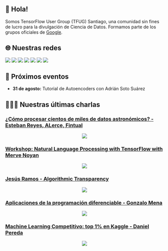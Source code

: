 ## 👋 Hola!

Somos TensorFlow User Group (TFUG) Santiago, una comunidad sin fines de lucro para la divulgación de Ciencia de Datos. Formamos parte de los grupos oficiales de [Google](https://www.tensorflow.org/community/groups?authuser=1).

## 🌐 Nuestras redes 
[![][badge-meetup]][url-meetup] [![][badge-linkedin]][url-linkedin] [![][badge-youtube]][url-youtube] [![][badge-twitter]][url-twitter] [![][badge-slack]][url-slack] [![][badge-discord]][url-discord] [![][badge-telegram]][url-telegram]

## 📅 Próximos eventos 
- **31 de agosto:** Tutorial de Autoencoders con Adrián Soto Suárez
## 👨🏽‍💻 Nuestras últimas charlas 
<!-- YOUTUBE:START -->
### [¿Cómo procesar cientos de miles de datos astronómicos? - Esteban Reyes, ALerce, Fintual](https://www.youtube.com/watch?v=JESe93_tvdc)

<p align="center"><a href="https://www.youtube.com/watch?v=JESe93_tvdc"><img src="https://img.youtube.com/vi/JESe93_tvdc/0.jpg"></a></p>

### [Workshop: Natural Language Processing with TensorFlow with Merve Noyan](https://www.youtube.com/watch?v=nqgjcVitshw)

<p align="center"><a href="https://www.youtube.com/watch?v=nqgjcVitshw"><img src="https://img.youtube.com/vi/nqgjcVitshw/0.jpg"></a></p>

### [Jesús Ramos - Algorithmic Transparency](https://www.youtube.com/watch?v=Yr2U8l_ofCs)

<p align="center"><a href="https://www.youtube.com/watch?v=Yr2U8l_ofCs"><img src="https://img.youtube.com/vi/Yr2U8l_ofCs/0.jpg"></a></p>

### [Aplicaciones de la programación diferenciable - Gonzalo Mena](https://www.youtube.com/watch?v=pRGkMZRr5Hk)

<p align="center"><a href="https://www.youtube.com/watch?v=pRGkMZRr5Hk"><img src="https://img.youtube.com/vi/pRGkMZRr5Hk/0.jpg"></a></p>

### [Machine Learning Competitivo: top 1% en Kaggle - Daniel Pereda](https://www.youtube.com/watch?v=0o72ndnTnCQ)

<p align="center"><a href="https://www.youtube.com/watch?v=0o72ndnTnCQ"><img src="https://img.youtube.com/vi/0o72ndnTnCQ/0.jpg"></a></p>
<!-- YOUTUBE:END -->
 
<!-- Badges and links -->
[badge-linkedin-full]: https://img.shields.io/static/v1?label=TensorFlow%20and%20ML%20User%20Group%20Santiago&message=LinkedIn&style=for-the-badge&logo=linkedin&color=0A66C2 
[badge-linkedin]: https://img.shields.io/static/v1?label=&message=LinkedIn&style=for-the-badge&logo=linkedin&color=0A66C2
[url-linkedin]: https://www.linkedin.com/company/tensorflow-user-group-santiago

[badge-slack]: https://img.shields.io/static/v1?label=%20&message=Slack&style=for-the-badge&logo=slack&color=4A154B 
[url-slack]: https://join.slack.com/t/tensorflow-chile/shared_invite/zt-wphk5zhv-A5YRRu3esCUHKRKC4rtTJg 

[badge-twitter-full]: https://img.shields.io/static/v1?label=@UserSantiago&message=Twitter&style=for-the-badge&logo=twitter&color=1DA1F2
[badge-twitter]: https://img.shields.io/static/v1?label&message=Twitter&style=for-the-badge&logo=twitter&color=1DA1F2&logoColor=white
[url-twitter]: https://twitter.com/UserSantiago 

[badge-telegram-full]: https://img.shields.io/static/v1?label=TensorFlow-Chile&message=Telegram&style=for-the-badge&logo=telegram&color=26A5E4 
[badge-telegram]: https://img.shields.io/static/v1?label=&message=Telegram&style=for-the-badge&logo=telegram&color=26A5E4
[url-telegram]: https://t.me/joinchat/3XBhc9ORx_4xYjc5

[badge-meetup-full]: https://img.shields.io/static/v1?label=TensorFlow%20Santiago&message=MeetUp&style=for-the-badge&logo=meetup&color=ED1C40 
[badge-meetup]: https://img.shields.io/static/v1?label=&message=MeetUp&style=for-the-badge&logo=meetup&color=ED1C40
[url-meetup]: https://www.meetup.com/TensorFlow-Santiago/

[badge-youtube-full]: https://img.shields.io/static/v1?label=TFUG%20Santiago%20Chile&message=YouTube&style=for-the-badge&logo=youtube&color=FF0000
[badge-youtube]: https://img.shields.io/static/v1?label=&message=YouTube&style=for-the-badge&logo=youtube&color=FF0000
[url-youtube]: https://www.youtube.com/channel/UC_O43Juzt06b9kgP0d-QgSQ 

[badge-discord-full]: https://img.shields.io/static/v1?label=TFUG%20Chile&message=Discord&style=for-the-badge&logo=discord&color=5865F2
[badge-discord]: https://img.shields.io/static/v1?label=&message=Discord&style=for-the-badge&logo=discord&color=5865F2&logoColor=white
[url-discord]: https://discord.gg/dcVsdjPT


<!--

**Here are some ideas to get you started:**

🙋‍♀️ A short introduction - what is your organization all about?
🌈 Contribution guidelines - how can the community get involved?
👩‍💻 Useful resources - where can the community find your docs? Is there anything else the community should know?
🍿 Fun facts - what does your team eat for breakfast?
🧙 Remember, you can do mighty things with the power of [Markdown](https://guides.github.com/features/mastering-markdown/)
-->
